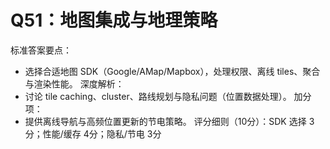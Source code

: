 # Q51：地图集成与地理策略

标准答案要点：
- 选择合适地图 SDK（Google/AMap/Mapbox），处理权限、离线 tiles、聚合与渲染性能。
深度解析：
- 讨论 tile caching、cluster、路线规划与隐私问题（位置数据处理）。
加分项：
- 提供离线导航与高频位置更新的节电策略。
评分细则（10分）：SDK 选择 3分；性能/缓存 4分；隐私/节电 3分
